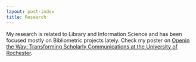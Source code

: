 ```yaml
---
layout: post-index
title: Research
---
```


My research is related to Library and Information Science and has been focused mostly on Bibliometric projects lately.
Check my poster on [Openin the Way: Transforming Scholarly Communications at the University of Rochester](http://bit.ly/3pSmsM5).
<!-- # COMMENT EXPLAINING THIS PAGE -- 
We're currently using this section of the site to host these tutorials,
  but you might want to use it to showcase and describe your `Research`,
  to chronicle various `Talks` you've given over your history, or to
  write about various news or updates that have happened to you.

You can update the `title` of file (line 3) to change the heading of 
  the page and its title in the browser. To change how it's referred to
  in the navigation and/or adjust its url, see `data/navigation.yml` file.
-->


